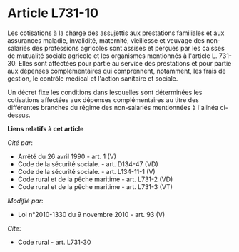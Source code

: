 # Article L731-10

Les cotisations à la charge des assujettis aux prestations familiales et aux assurances maladie, invalidité, maternité,
vieillesse et veuvage des non-salariés des professions agricoles sont assises et perçues par les caisses de mutualité sociale
agricole et les organismes mentionnés à l'article L. 731-30. Elles sont affectées pour partie au service des prestations et
pour partie aux dépenses complémentaires qui comprennent, notamment, les frais de gestion, le contrôle médical et l'action
sanitaire et sociale. 

Un décret fixe les conditions dans lesquelles sont déterminées les cotisations affectées aux dépenses complémentaires au
titre des différentes branches du régime des non-salariés mentionnées à l'alinéa ci-dessus.

**Liens relatifs à cet article**

_Cité par_:

  - Arrêté du 26 avril 1990 - art. 1 (V)
  - Code de la sécurité sociale. - art. D134-47 (VD)
  - Code de la sécurité sociale. - art. L134-11-1 (V)
  - Code rural et de la pêche maritime - art. L731-2 (VD)
  - Code rural et de la pêche maritime - art. L731-3 (VT)

_Modifié par_:

  - Loi n°2010-1330 du 9 novembre 2010 - art. 93 (V)

_Cite_:

  - Code rural - art. L731-30
